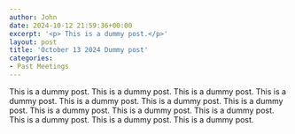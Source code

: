 ```yaml
---
author: John
date: 2024-10-12 21:59:36+00:00
excerpt: '<p> This is a dummy post.</p>'
layout: post
title: 'October 13 2024 Dummy post'
categories:
- Past Meetings
---
```

<p>This is a dummy post. This is a dummy post. This is a dummy post. This is a dummy post. This is a dummy post. This is a dummy post. This is a dummy post. This is a dummy post. This is a dummy post. This is a dummy post. This is a dummy post. This is a dummy post. This is a dummy post.</p>
